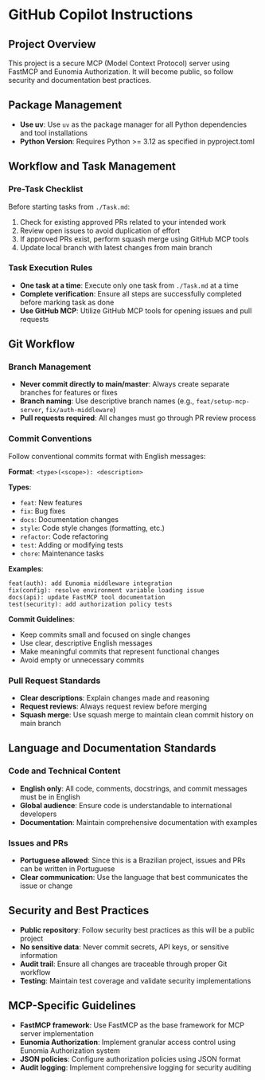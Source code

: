 # GitHub Copilot Instructions

## Project Overview
This project is a secure MCP (Model Context Protocol) server using FastMCP and Eunomia Authorization. It will become public, so follow security and documentation best practices.

## Package Management
- **Use uv**: Use `uv` as the package manager for all Python dependencies and tool installations
- **Python Version**: Requires Python >= 3.12 as specified in pyproject.toml

## Workflow and Task Management

### Pre-Task Checklist
Before starting tasks from `./Task.md`:
1. Check for existing approved PRs related to your intended work
2. Review open issues to avoid duplication of effort
3. If approved PRs exist, perform squash merge using GitHub MCP tools
4. Update local branch with latest changes from main branch

### Task Execution Rules
- **One task at a time**: Execute only one task from `./Task.md` at a time
- **Complete verification**: Ensure all steps are successfully completed before marking task as done
- **Use GitHub MCP**: Utilize GitHub MCP tools for opening issues and pull requests

## Git Workflow

### Branch Management
- **Never commit directly to main/master**: Always create separate branches for features or fixes
- **Branch naming**: Use descriptive branch names (e.g., `feat/setup-mcp-server`, `fix/auth-middleware`)
- **Pull requests required**: All changes must go through PR review process

### Commit Conventions
Follow conventional commits format with English messages:

**Format**: `<type>(<scope>): <description>`

**Types**:
- `feat`: New features
- `fix`: Bug fixes  
- `docs`: Documentation changes
- `style`: Code style changes (formatting, etc.)
- `refactor`: Code refactoring
- `test`: Adding or modifying tests
- `chore`: Maintenance tasks

**Examples**:
```
feat(auth): add Eunomia middleware integration
fix(config): resolve environment variable loading issue
docs(api): update FastMCP tool documentation
test(security): add authorization policy tests
```

**Commit Guidelines**:
- Keep commits small and focused on single changes
- Use clear, descriptive English messages
- Make meaningful commits that represent functional changes
- Avoid empty or unnecessary commits

### Pull Request Standards
- **Clear descriptions**: Explain changes made and reasoning
- **Request reviews**: Always request review before merging
- **Squash merge**: Use squash merge to maintain clean commit history on main branch

## Language and Documentation Standards

### Code and Technical Content
- **English only**: All code, comments, docstrings, and commit messages must be in English
- **Global audience**: Ensure code is understandable to international developers
- **Documentation**: Maintain comprehensive documentation with examples

### Issues and PRs
- **Portuguese allowed**: Since this is a Brazilian project, issues and PRs can be written in Portuguese
- **Clear communication**: Use the language that best communicates the issue or change

## Security and Best Practices
- **Public repository**: Follow security best practices as this will be a public project
- **No sensitive data**: Never commit secrets, API keys, or sensitive information
- **Audit trail**: Ensure all changes are traceable through proper Git workflow
- **Testing**: Maintain test coverage and validate security implementations

## MCP-Specific Guidelines
- **FastMCP framework**: Use FastMCP as the base framework for MCP server implementation
- **Eunomia Authorization**: Implement granular access control using Eunomia Authorization system
- **JSON policies**: Configure authorization policies using JSON format
- **Audit logging**: Implement comprehensive logging for security auditing